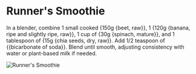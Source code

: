 # Runner's Smoothie

In a blender, combine 1 small cooked {150g {beet, raw}}, 1 {120g {banana, ripe and slightly ripe, raw}}, 1 cup of {30g {spinach, mature}}, and 1 tablespoon of {15g {chia seeds, dry, raw}}. Add 1/2 teaspoon of {{bicarbonate of soda}}. Blend until smooth, adjusting consistency with water or plant-based milk if needed.

![Runner's Smoothie](../../MealPlanner/meals/images/runners_smoothie.jpg)